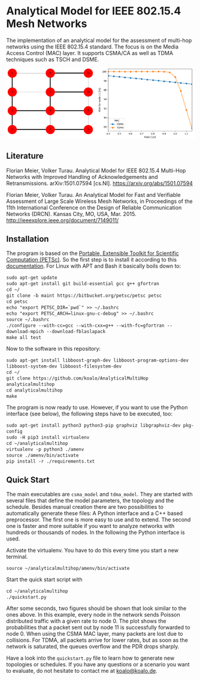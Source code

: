# Analytical Model for IEEE 802.15.4 Mesh Networks

The implementation of an analytical model for the assessment of multi-hop networks using the IEEE 802.15.4 standard. The focus is on the Media Access Control (MAC) layer. It supports CSMA/CA as well as TDMA techniques such as TSCH and DSME.

![Exemplary network graph and results](quickstart_result.png "Exemplary network graph and results")

## Literature

Florian Meier, Volker Turau. Analytical Model for IEEE 802.15.4 Multi-Hop Networks with Improved Handling of Acknowledgements and Retransmissions. arXiv:1501.07594 [cs.NI]. <a href="https://arxiv.org/abs/1501.07594">https://arxiv.org/abs/1501.07594</a>

Florian Meier, Volker Turau. An Analytical Model for Fast and Verifiable
Assessment of Large Scale Wireless Mesh Networks, in Proceedings
of the 11th International Conference on the Design of Reliable Communication Networks (DRCN). Kansas City, MO, USA, Mar. 2015. <a href="http://ieeexplore.ieee.org/document/7149011/">http://ieeexplore.ieee.org/document/7149011/</a>

## Installation

The program is based on the <a href="https://www.mcs.anl.gov/petsc/">Portable, Extensible Toolkit for Scientific Computation (PETSc)</a>. So the first step is to install it according to this <a href="https://www.mcs.anl.gov/petsc/documentation/installation.html">documentation</a>. For Linux with APT and Bash it basically boils down to:

    sudo apt-get update
    sudo apt-get install git build-essential gcc g++ gfortran 
    cd ~/
    git clone -b maint https://bitbucket.org/petsc/petsc petsc
    cd petsc
    echo "export PETSC_DIR=`pwd`" >> ~/.bashrc
    echo "export PETSC_ARCH=linux-gnu-c-debug" >> ~/.bashrc
    source ~/.bashrc
    ./configure --with-cc=gcc --with-cxx=g++ --with-fc=gfortran --download-mpich --download-fblaslapack
    make all test

Now to the software in this repository:

    sudo apt-get install libboost-graph-dev libboost-program-options-dev libboost-system-dev libboost-filesystem-dev
    cd ~/
    git clone https://github.com/koalo/AnalyticalMultiHop analyticalmultihop
    cd analyticalmultihop
    make

The program is now ready to use. However, if you want to use the Python interface (see below), the following steps have to be executed, too:

    sudo apt-get install python3 python3-pip graphviz libgraphviz-dev pkg-config
    sudo -H pip3 install virtualenv
    cd ~/analyticalmultihop
    virtualenv -p python3 ./amenv
    source ./amenv/bin/activate
    pip install -r ./requirements.txt

## Quick Start

The main executables are <code>csma_model</code> and <code>tdma_model</code>. They are started with several files that define the model parameters, the topology and the schedule. Besides manual creation there are two possibilities to automatically generate these files: A Python interface and a C++ based preprocessor. The first one is more easy to use and to extend. The second one is faster and more suitable if you want to analyze networks with hundreds or thousands of nodes. In the following the Python interface is used.

Activate the virtualenv. You have to do this every time you start a new terminal.

    source ~/analyticalmultihop/amenv/bin/activate

Start the quick start script with

    cd ~/analyticalmultihop
    ./quickstart.py

After some seconds, two figures should be shown that look similar to the ones above. In this example, every node in the network sends Poisson distributed traffic with a given rate to node 0. The plot shows the probabilities that a packet sent out by node 11 is successfully forwarded to node 0. When using the CSMA MAC layer, many packets are lost due to collisions. For TDMA, all packets arrive for lower rates, but as soon as the network is saturated, the queues overflow and the PDR drops sharply.

Have a look into the <code>quickstart.py</code> file to learn how to generate new topologies or schedules. If you have any questions or a scenario you want to evaluate, do not hesitate to contact me at <a href="koalo@koalo.de">koalo@koalo.de</a>. 


